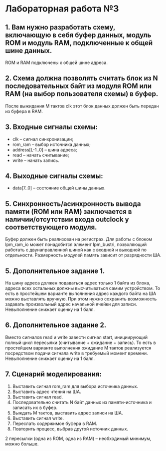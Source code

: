 # Лабораторная работа №3

## 1. Вам нужно разработать схему, включающую в себя буфер данных, модуль ROM и модуль RAM, подключенные к общей шине данных.
ROM и RAM подключены к общей шине адреса.

## 2. Схема должна позволять считать блок из N последовательных байт из модуля ROM или RAM (на выбор пользователя схемы) в буфер.
После выжидания M тактов clk этот блок данных должен быть передан из буфера в RAM.

## 3. Входные сигналы схемы:
*  clk – сигнал синхронизации;
* rom_ram – выбор источника данных;
* address[L-1..0] – шина адреса;
* read – начать считывание;
* write – начать запись.

## 4. Выходные сигналы схемы:
* data[7..0] – состояние общей шины данных.

## 5. Синхронность/асинхронность вывода памяти (ROM или RAM) заключается в наличии/отсутствии входа outclock у соответствующего модуля.
Буфер должен быть реализован на регистрах.
Для работы с блоком lpm_ram_io может понадобится элемент lpm_bustri, позволяющий работать с двунаправленной шиной как с входной и выходной по отдельности.
Размерность модулей память зависит от разрядности ША.

## 5. Дополнительное задание 1.
На шину адреса должен подаваться адрес только 1 байта из блока, адреса всех остальных должны высчитываться самим устройством.
То есть в простейшем варианте выполнения адрес каждого байта на ША можно выставлять вручную.
При этом нужно сохранить возможность задавать произвольный адрес начальной ячейки для записи.
Невыполнение снижает оценку на 1 балл.

## 6. Дополнительное задание 2.
Вместо сигналов read и write завести сигнал start, инициирующий полный цикл пересылки (считывание + ожидание + запись).
То есть в простейшем варианте выполнения ожидание M тактов реализуется посредством подачи сигнала write в требуемый момент времени.
Невыполнение снижает оценку на 1 балл.

## 7. Сценарий моделирования:
1. Выставить сигнал rom_ram для выбора источника данных.
2. Выставить адрес чтения на ША.
3. Выставить сигнал read.
4. Последовательно считать N байт данных из памяти-источника и записать их в буфер.
5. Выждать M тактов, выставить адрес записи на ША.
6. Выставить сигнал write.
7. Переслать содержимое буфера в RAM.
8. Повторить процесс, выбрав другой источник данных.

2 пересылки (одна из ROM, одна из RAM) – необходимый минимум, можно больше.
							
							
							
							
							
							
							
							
							
							
							
							
							
							
							
							
							
							
							
							
							
							
							
							
							
							
							
